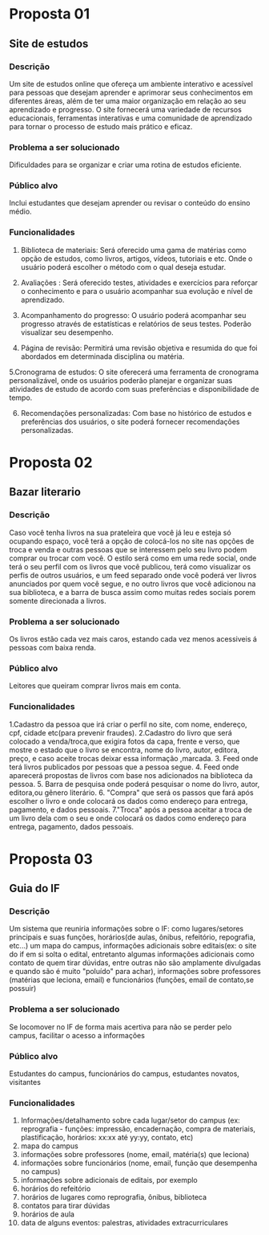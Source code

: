 # Proposta 01

## Site de estudos

### Descrição

Um site de estudos online que ofereça um ambiente interativo e acessível para pessoas que desejam aprender e aprimorar seus conhecimentos em diferentes áreas, além de ter uma maior organização em relação ao seu aprendizado e progresso. O site fornecerá uma variedade de recursos educacionais, ferramentas interativas e uma comunidade de aprendizado para tornar o processo de estudo mais prático e eficaz.

### Problema a ser solucionado

Dificuldades para se organizar e criar uma rotina de estudos eficiente.

### Público alvo
Inclui estudantes que desejam aprender ou revisar o conteúdo do ensino médio.

### Funcionalidades
1. Biblioteca de materiais: Será oferecido uma gama de matérias como opção de estudos, como livros, artigos, vídeos, tutoriais e etc. Onde o usuário poderá escolher o método com o qual deseja estudar.

2. Avaliações : Será oferecido testes, atividades e exercícios para reforçar o conhecimento e para o usuário acompanhar sua evolução e nível de aprendizado.

3. Acompanhamento do progresso: O usuário poderá acompanhar seu progresso através de estatísticas e relatórios de seus testes. Poderão visualizar seu desempenho.

4. Página de revisão: Permitirá uma revisão objetiva e resumida do que foi abordados em determinada disciplina ou matéria.

5.Cronograma de estudos: O site oferecerá uma ferramenta de cronograma personalizável, onde os usuários poderão planejar e organizar suas atividades de estudo de acordo com suas preferências e disponibilidade de tempo.

6. Recomendações personalizadas: Com base no histórico de estudos e preferências dos usuários, o site poderá fornecer recomendações personalizadas.

# Proposta 02

## Bazar literario

### Descrição

Caso você tenha livros na sua prateleira que você já leu e esteja só ocupando espaço, você terá a opção de colocá-los no site nas opções de troca e venda e outras pessoas que se interessem pelo seu livro podem comprar ou trocar com você. 
O estilo será como em uma rede social, onde terá o seu perfil com os livros que você publicou, terá como visualizar os perfis de outros usuários, e um feed separado onde você poderá ver livros anunciados por quem você segue, e no outro livros que você adicionou na sua biblioteca, e a barra de busca assim como muitas redes sociais porem somente direcionada a livros.

### Problema a ser solucionado

 Os livros estão cada vez mais caros, estando cada vez menos acessiveis á pessoas com baixa renda.

### Público alvo

Leitores que queiram comprar livros mais em conta.

### Funcionalidades
1.Cadastro da pessoa que irá criar o perfil no site, com nome, endereço, cpf, cidade etc(para prevenir fraudes).
2.Cadastro do livro que será colocado a venda/troca,que exigira fotos da capa, frente e verso, que mostre o estado que o livro se encontra, nome do livro, autor, editora, preço, e caso aceite trocas deixar essa informação ,marcada.
3. Feed onde terá livros publicados por pessoas que a pessoa segue.
4. Feed onde aparecerá propostas de livros com base nos adicionados na biblioteca da pessoa.
5. Barra de pesquisa onde poderá pesquisar o nome do livro, autor, editora,ou gênero literário.
6. "Compra" que será os passos que fará após escolher o livro e onde colocará os dados como endereço para entrega, pagamento, e dados pessoais.
7."Troca" após a pessoa aceitar a troca de um livro dela com o seu e onde colocará os dados como endereço para entrega, pagamento, dados pessoais.
# Proposta 03

## Guia do IF

### Descrição

Um sistema que reuniria informações sobre o IF: como lugares/setores principais e suas funções, horários(de aulas, ônibus, refeitório, repografia, etc...) um mapa do campus, informações adicionais sobre editais(ex: o site do if em si solta o edital, entretanto algumas informações adicionais como contato de quem tirar dúvidas, entre outras não são amplamente divulgadas e quando são é muito "poluído" para achar), informações sobre professores (matérias que leciona, email) e funcionários (funções, email de contato,se possuir)

### Problema a ser solucionado

Se locomover no IF de forma mais acertiva para não se perder pelo campus, facilitar o acesso a informações

### Público alvo

Estudantes do campus, funcionários do campus, estudantes novatos, visitantes

### Funcionalidades
1. Informações/detalhamento sobre cada lugar/setor do campus (ex: reprografia - funções: impressão, encadernação, compra de materiais, plastificação, horários: xx:xx até yy:yy, contato, etc)
2. mapa do campus
3. informações sobre professores (nome, email, matéria(s) que leciona)
4. informações sobre funcionários (nome, email, função que desempenha no campus)
5. informações sobre adicionais de editais, por exemplo
6. horários do refeitório 
7. horários de lugares como reprografia, ônibus, biblioteca
8. contatos para tirar dúvidas
9. horários de aula
10. data de alguns eventos: palestras, atividades extracurriculares


